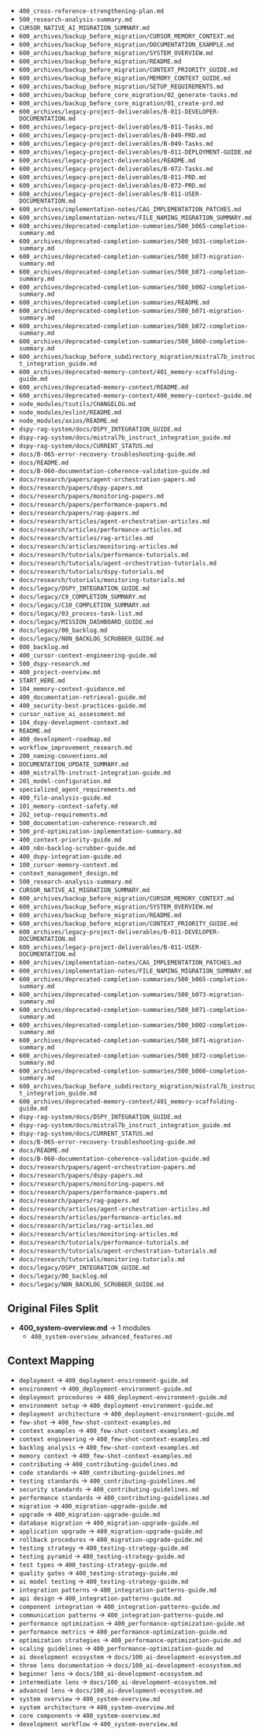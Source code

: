 <!-- CONTEXT_REFERENCE: 400_context-priority-guide.md -->

- `400_cross-reference-strengthening-plan.md`
- `500_research-analysis-summary.md`
- `CURSOR_NATIVE_AI_MIGRATION_SUMMARY.md`
- `600_archives/backup_before_migration/CURSOR_MEMORY_CONTEXT.md`
- `600_archives/backup_before_migration/DOCUMENTATION_EXAMPLE.md`
- `600_archives/backup_before_migration/SYSTEM_OVERVIEW.md`
- `600_archives/backup_before_migration/README.md`
- `600_archives/backup_before_migration/CONTEXT_PRIORITY_GUIDE.md`
- `600_archives/backup_before_migration/MEMORY_CONTEXT_GUIDE.md`
- `600_archives/backup_before_migration/SETUP_REQUIREMENTS.md`
- `600_archives/backup_before_core_migration/02_generate-tasks.md`
- `600_archives/backup_before_core_migration/01_create-prd.md`
- `600_archives/legacy-project-deliverables/B-011-DEVELOPER-DOCUMENTATION.md`
- `600_archives/legacy-project-deliverables/B-011-Tasks.md`
- `600_archives/legacy-project-deliverables/B-049-PRD.md`
- `600_archives/legacy-project-deliverables/B-049-Tasks.md`
- `600_archives/legacy-project-deliverables/B-011-DEPLOYMENT-GUIDE.md`
- `600_archives/legacy-project-deliverables/README.md`
- `600_archives/legacy-project-deliverables/B-072-Tasks.md`
- `600_archives/legacy-project-deliverables/B-011-PRD.md`
- `600_archives/legacy-project-deliverables/B-072-PRD.md`
- `600_archives/legacy-project-deliverables/B-011-USER-DOCUMENTATION.md`
- `600_archives/implementation-notes/CAG_IMPLEMENTATION_PATCHES.md`
- `600_archives/implementation-notes/FILE_NAMING_MIGRATION_SUMMARY.md`
- `600_archives/deprecated-completion-summaries/500_b065-completion-summary.md`
- `600_archives/deprecated-completion-summaries/500_b031-completion-summary.md`
- `600_archives/deprecated-completion-summaries/500_b073-migration-summary.md`
- `600_archives/deprecated-completion-summaries/500_b071-completion-summary.md`
- `600_archives/deprecated-completion-summaries/500_b002-completion-summary.md`
- `600_archives/deprecated-completion-summaries/README.md`
- `600_archives/deprecated-completion-summaries/500_b071-migration-summary.md`
- `600_archives/deprecated-completion-summaries/500_b072-completion-summary.md`
- `600_archives/deprecated-completion-summaries/500_b060-completion-summary.md`
- `600_archives/backup_before_subdirectory_migration/mistral7b_instruct_integration_guide.md`
- `600_archives/deprecated-memory-context/401_memory-scaffolding-guide.md`
- `600_archives/deprecated-memory-context/README.md`
- `600_archives/deprecated-memory-context/400_memory-context-guide.md`
- `node_modules/tsutils/CHANGELOG.md`
- `node_modules/eslint/README.md`
- `node_modules/axios/README.md`
- `dspy-rag-system/docs/DSPY_INTEGRATION_GUIDE.md`
- `dspy-rag-system/docs/mistral7b_instruct_integration_guide.md`
- `dspy-rag-system/docs/CURRENT_STATUS.md`
- `docs/B-065-error-recovery-troubleshooting-guide.md`
- `docs/README.md`
- `docs/B-060-documentation-coherence-validation-guide.md`
- `docs/research/papers/agent-orchestration-papers.md`
- `docs/research/papers/dspy-papers.md`
- `docs/research/papers/monitoring-papers.md`
- `docs/research/papers/performance-papers.md`
- `docs/research/papers/rag-papers.md`
- `docs/research/articles/agent-orchestration-articles.md`
- `docs/research/articles/performance-articles.md`
- `docs/research/articles/rag-articles.md`
- `docs/research/articles/monitoring-articles.md`
- `docs/research/tutorials/performance-tutorials.md`
- `docs/research/tutorials/agent-orchestration-tutorials.md`
- `docs/research/tutorials/dspy-tutorials.md`
- `docs/research/tutorials/monitoring-tutorials.md`
- `docs/legacy/DSPY_INTEGRATION_GUIDE.md`
- `docs/legacy/C9_COMPLETION_SUMMARY.md`
- `docs/legacy/C10_COMPLETION_SUMMARY.md`
- `docs/legacy/03_process-task-list.md`
- `docs/legacy/MISSION_DASHBOARD_GUIDE.md`
- `docs/legacy/00_backlog.md`
- `docs/legacy/N8N_BACKLOG_SCRUBBER_GUIDE.md`
- `000_backlog.md`
- `400_cursor-context-engineering-guide.md`
- `500_dspy-research.md`
- `400_project-overview.md`
- `START_HERE.md`
- `104_memory-context-guidance.md`
- `400_documentation-retrieval-guide.md`
- `400_security-best-practices-guide.md`
- `cursor_native_ai_assessment.md`
- `104_dspy-development-context.md`
- `README.md`
- `400_development-roadmap.md`
- `workflow_improvement_research.md`
- `200_naming-conventions.md`
- `DOCUMENTATION_UPDATE_SUMMARY.md`
- `400_mistral7b-instruct-integration-guide.md`
- `201_model-configuration.md`
- `specialized_agent_requirements.md`
- `400_file-analysis-guide.md`
- `101_memory-context-safety.md`
- `202_setup-requirements.md`
- `500_documentation-coherence-research.md`
- `500_prd-optimization-implementation-summary.md`
- `400_context-priority-guide.md`
- `400_n8n-backlog-scrubber-guide.md`
- `400_dspy-integration-guide.md`
- `100_cursor-memory-context.md`
- `context_management_design.md`
- `500_research-analysis-summary.md`
- `CURSOR_NATIVE_AI_MIGRATION_SUMMARY.md`
- `600_archives/backup_before_migration/CURSOR_MEMORY_CONTEXT.md`
- `600_archives/backup_before_migration/SYSTEM_OVERVIEW.md`
- `600_archives/backup_before_migration/README.md`
- `600_archives/backup_before_migration/CONTEXT_PRIORITY_GUIDE.md`
- `600_archives/legacy-project-deliverables/B-011-DEVELOPER-DOCUMENTATION.md`
- `600_archives/legacy-project-deliverables/B-011-USER-DOCUMENTATION.md`
- `600_archives/implementation-notes/CAG_IMPLEMENTATION_PATCHES.md`
- `600_archives/implementation-notes/FILE_NAMING_MIGRATION_SUMMARY.md`
- `600_archives/deprecated-completion-summaries/500_b065-completion-summary.md`
- `600_archives/deprecated-completion-summaries/500_b073-migration-summary.md`
- `600_archives/deprecated-completion-summaries/500_b071-completion-summary.md`
- `600_archives/deprecated-completion-summaries/500_b002-completion-summary.md`
- `600_archives/deprecated-completion-summaries/500_b071-migration-summary.md`
- `600_archives/deprecated-completion-summaries/500_b072-completion-summary.md`
- `600_archives/deprecated-completion-summaries/500_b060-completion-summary.md`
- `600_archives/backup_before_subdirectory_migration/mistral7b_instruct_integration_guide.md`
- `600_archives/deprecated-memory-context/401_memory-scaffolding-guide.md`
- `dspy-rag-system/docs/DSPY_INTEGRATION_GUIDE.md`
- `dspy-rag-system/docs/mistral7b_instruct_integration_guide.md`
- `dspy-rag-system/docs/CURRENT_STATUS.md`
- `docs/B-065-error-recovery-troubleshooting-guide.md`
- `docs/README.md`
- `docs/B-060-documentation-coherence-validation-guide.md`
- `docs/research/papers/agent-orchestration-papers.md`
- `docs/research/papers/dspy-papers.md`
- `docs/research/papers/monitoring-papers.md`
- `docs/research/papers/performance-papers.md`
- `docs/research/papers/rag-papers.md`
- `docs/research/articles/agent-orchestration-articles.md`
- `docs/research/articles/performance-articles.md`
- `docs/research/articles/rag-articles.md`
- `docs/research/articles/monitoring-articles.md`
- `docs/research/tutorials/performance-tutorials.md`
- `docs/research/tutorials/agent-orchestration-tutorials.md`
- `docs/research/tutorials/monitoring-tutorials.md`
- `docs/legacy/DSPY_INTEGRATION_GUIDE.md`
- `docs/legacy/00_backlog.md`
- `docs/legacy/N8N_BACKLOG_SCRUBBER_GUIDE.md`

## Original Files Split
- **400_system-overview.md** → 1 modules
  - `400_system-overview_advanced_features.md`

## Context Mapping
- `deployment` → `400_deployment-environment-guide.md`
- `environment` → `400_deployment-environment-guide.md`
- `deployment procedures` → `400_deployment-environment-guide.md`
- `environment setup` → `400_deployment-environment-guide.md`
- `deployment architecture` → `400_deployment-environment-guide.md`
- `few-shot` → `400_few-shot-context-examples.md`
- `context examples` → `400_few-shot-context-examples.md`
- `context engineering` → `400_few-shot-context-examples.md`
- `backlog analysis` → `400_few-shot-context-examples.md`
- `memory context` → `400_few-shot-context-examples.md`
- `contributing` → `400_contributing-guidelines.md`
- `code standards` → `400_contributing-guidelines.md`
- `testing standards` → `400_contributing-guidelines.md`
- `security standards` → `400_contributing-guidelines.md`
- `performance standards` → `400_contributing-guidelines.md`
- `migration` → `400_migration-upgrade-guide.md`
- `upgrade` → `400_migration-upgrade-guide.md`
- `database migration` → `400_migration-upgrade-guide.md`
- `application upgrade` → `400_migration-upgrade-guide.md`
- `rollback procedures` → `400_migration-upgrade-guide.md`
- `testing strategy` → `400_testing-strategy-guide.md`
- `testing pyramid` → `400_testing-strategy-guide.md`
- `test types` → `400_testing-strategy-guide.md`
- `quality gates` → `400_testing-strategy-guide.md`
- `ai model testing` → `400_testing-strategy-guide.md`
- `integration patterns` → `400_integration-patterns-guide.md`
- `api design` → `400_integration-patterns-guide.md`
- `component integration` → `400_integration-patterns-guide.md`
- `communication patterns` → `400_integration-patterns-guide.md`
- `performance optimization` → `400_performance-optimization-guide.md`
- `performance metrics` → `400_performance-optimization-guide.md`
- `optimization strategies` → `400_performance-optimization-guide.md`
- `scaling guidelines` → `400_performance-optimization-guide.md`
- `ai development ecosystem` → `docs/100_ai-development-ecosystem.md`
- `three lens documentation` → `docs/100_ai-development-ecosystem.md`
- `beginner lens` → `docs/100_ai-development-ecosystem.md`
- `intermediate lens` → `docs/100_ai-development-ecosystem.md`
- `advanced lens` → `docs/100_ai-development-ecosystem.md`
- `system overview` → `400_system-overview.md`
- `system architecture` → `400_system-overview.md`
- `core components` → `400_system-overview.md`
- `development workflow` → `400_system-overview.md`
